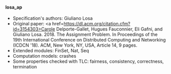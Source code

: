 #### losa_ap
- Specification's authors: Giuliano Losa
- Original paper: <a href=https://dl.acm.org/citation.cfm?id=3154303>Carole Delporte-Gallet, Hugues Fauconnier, Eli Gafni, and Giuliano Losa. 2018. The Assignment Problem. In Proceedings of the 19th International Conference on Distributed Computing and Networking (ICDCN '18). ACM, New York, NY, USA, Article 14, 9 pages.</a>
- Extended modules: FinSet, Nat, Seq
- Computation models: crashes
- Some properties checked with TLC: fairness, consistency, correctness, termination


